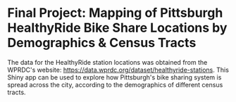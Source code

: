 # Final Project: Mapping of Pittsburgh HealthyRide Bike Share Locations by Demographics &amp; Census Tracts

The data for the HealthyRide station locations was obtained from the WPRDC's website: https://data.wprdc.org/dataset/healthyride-stations. 
This Shiny app can be used to explore how Pittsburgh's bike sharing system is spread across the city, according to the demographics of different census tracts.
